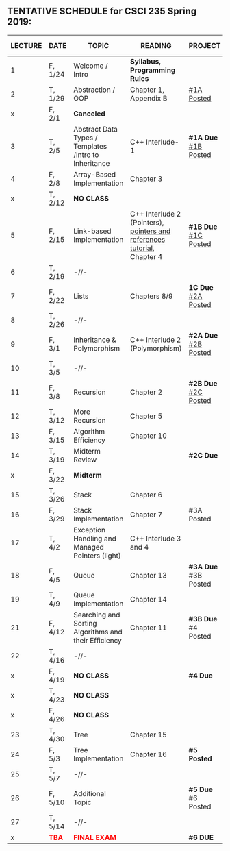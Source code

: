 
## TENTATIVE SCHEDULE for CSCI 235 Spring 2019:

LECTURE | DATE | TOPIC | READING | PROJECT | SLIDES | STUDY QUESTIONS |
------- | ---- | ----- | -------- | --------- | ------- | ------- |
1 | F, 1/24 | Welcome / Intro | **Syllabus, Programming Rules** | | [Lecture 1](Lectures/Lecture_1_Intro.pdf)
2 | T,  1/29 | Abstraction / OOP | Chapter 1, Appendix B   | [#1A Posted](documents/Project_1A.pdf) | [Lecture 2](Lectures/Lecture2_OOP.pdf)| [OPP_SQ](documents/OPP_studyQ.pdf)
x | F, 2/1 | **Canceled** |
3 | T, 2/5 | Abstract Data Types / Templates /Intro to Inheritance | C++ Interlude-1 | **#1A Due** [#1B Posted](documents/Project_1B.pdf)| [Lecture 3](Lectures/Lecture3_ADT&Templates.pdf) |  [ADT_IN_SQ](documents/ADT_InheritanceQ.pdf)
4 | F, 2/8 | Array-Based Implementation | Chapter 3  |  |  [Lecture 4](Lectures/Lecture4_ArrayBag.pdf) | [ArrayBag_SQ](documents/ArrayBag_studyQ.pdf)
x | T, 2/12 |  **NO CLASS** |  |  | 
5 | F, 2/15 | Link-based Implementation  | C++ Interlude 2 (Pointers), [pointers and references tutorial](http://www.ntu.edu.sg/home/ehchua/programming/cpp/cp4_pointerreference.html),  Chapter 4| **#1B Due** [#1C Posted](documents/Project_1C.pdf)| [Lecture5](Lectures/Lecture5_LinkedBag.pdf) | [LinkedChain_SQ](documents/LinkedChain_studyQ.pdf)
6 | T, 2/19 | -//-
7 | F, 2/22 | Lists| Chapters 8/9 | **1C Due** [#2A Posted](documents/Project_2A.pdf)  |[Lecture7](Lectures/Lecture7_Lists.pdf) | [List_SQ](documents/List_studyQ.pdf)
8 | T, 2/26 | -//-|  |    | 
9 | F, 3/1 | Inheritance  & Polymorphism  | C++ Interlude 2 (Polymorphism) | **#2A Due** [#2B Posted](documents/Project_2B.pdf)| [Lecture9](Lectures/Lecture9_Polymorphism.pdf) | [Polymorphism_SQ](documents/Polymorphism_studyQ.pdf)
10 | T, 3/5 | -//-  |  | |
11 | F, 3/8 | Recursion | Chapter 2 | **#2B Due** [#2C Posted](documents/Project_2C.pdf)| 
12 | T, 3/12 | More Recursion | Chapter 5 | | 
13 | F, 3/15 | Algorithm Efficiency | Chapter 10 | 
14 | T, 3/19 | Midterm Review |  | **#2C Due**  |  | 
x | F, 3/22| **Midterm** | 
15 | T, 3/26 | Stack | Chapter 6 | 
16 | F, 3/29 | Stack Implementation | Chapter 7 |#3A Posted
17| T, 4/2 | Exception Handling and Managed Pointers (light) | C++ Interlude 3 and 4|  | 
18 | F, 4/5 | Queue | Chapter 13 | **#3A Due** #3B Posted  | 
19 | T, 4/9 | Queue Implementation | Chapter 14 | | 
21 | F, 4/12 | Searching and Sorting Algorithms and their Efficiency  | Chapter 11 |  **#3B Due** #4 Posted
22 | T, 4/16 | -//- | | 
x | F, 4/19 | **NO CLASS** | |   **#4 Due** | 
x | T, 4/23 | **NO CLASS** | |  | 
x | F, 4/26 | **NO CLASS** | |  | 
23 | T, 4/30 | Tree | Chapter 15 | | 
24 | F, 5/3 | Tree Implementation | Chapter 16 |**#5 Posted**|
25 | T, 5/7 | -//- |  |
26 |F, 5/10 |  Additional Topic  | |**#5 Due** #6 Posted
27 |T, 5/14 | -//- |  |
x |<b><span style="color:red"> TBA </span></b>  | <b><span style="color:red"> FINAL EXAM </span></b> | |**#6 DUE**


